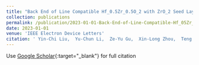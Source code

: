 ```yaml
---
title: "Back End of Line Compatible Hf_0.5Zr_0.5O_2 with ZrO_2 Seed Layer for Enhanced Ferroelectricity"
collection: publications
permalink: /publication/2023-01-01-Back-End-of-Line-Compatible-Hf_05Zr_05O_2-with-ZrO_2-Seed-Layer-for-Enhanced-Ferroelectricity
date: 2023-01-01
venue: 'IEEE Electron Device Letters'
citation: ' Yin-Chi Liu,  Yu-Chun Li,  Ze-Yu Gu,  Xin-Long Zhou,  Teng Huang,  Ze-Hui Li,  Tian-Tian Pi,  Yan-Fei Li,  Shi-Jin Ding,  Lin Chen, &quot;Back End of Line Compatible Hf_0.5Zr_0.5O_2 with ZrO_2 Seed Layer for Enhanced Ferroelectricity.&quot; IEEE Electron Device Letters, 2023.'
---
```

Use [Google Scholar](https://scholar.google.com/scholar?q=Back+End+of+Line+Compatible+Hf_0.5Zr_0.5O_2+with+ZrO_2+Seed+Layer+for+Enhanced+Ferroelectricity){:target="_blank"} for full citation